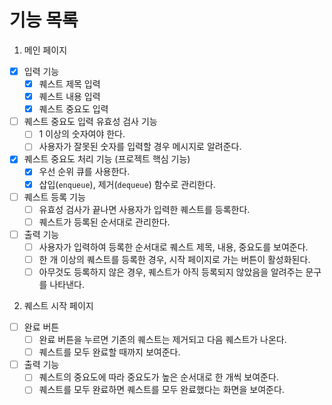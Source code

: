 # 기능 목록

1. 메인 페이지

- [x] 입력 기능
  - [x] 퀘스트 제목 입력
  - [x] 퀘스트 내용 입력
  - [x] 퀘스트 중요도 입력
- [ ] 퀘스트 중요도 입력 유효성 검사 기능
  - [ ] 1 이상의 숫자여야 한다.
  - [ ] 사용자가 잘못된 숫자를 입력할 경우 메시지로 알려준다.
- [x] 퀘스트 중요도 처리 기능 (프로젝트 핵심 기능)
  - [x] 우선 순위 큐를 사용한다.
  - [x] 삽입(`enqueue`), 제거(`dequeue`) 함수로 관리한다.
- [ ] 퀘스트 등록 기능
  - [ ] 유효성 검사가 끝나면 사용자가 입력한 퀘스트를 등록한다.
  - [ ] 퀘스트가 등록된 순서대로 관리한다.
- [ ] 출력 기능
  - [ ] 사용자가 입력하여 등록한 순서대로 퀘스트 제목, 내용, 중요도를 보여준다.
  - [ ] 한 개 이상의 퀘스트를 등록한 경우, 시작 페이지로 가는 버튼이 활성화된다.
  - [ ] 아무것도 등록하지 않은 경우, 퀘스트가 아직 등록되지 않았음을 알려주는 문구를 나타낸다.

2. 퀘스트 시작 페이지

- [ ] 완료 버튼
  - [ ] 완료 버튼을 누르면 기존의 퀘스트는 제거되고 다음 퀘스트가 나온다.
  - [ ] 퀘스트를 모두 완료할 때까지 보여준다.
- [ ] 출력 기능
  - [ ] 퀘스트의 중요도에 따라 중요도가 높은 순서대로 한 개씩 보여준다.
  - [ ] 퀘스트를 모두 완료하면 퀘스트를 모두 완료했다는 화면을 보여준다.
